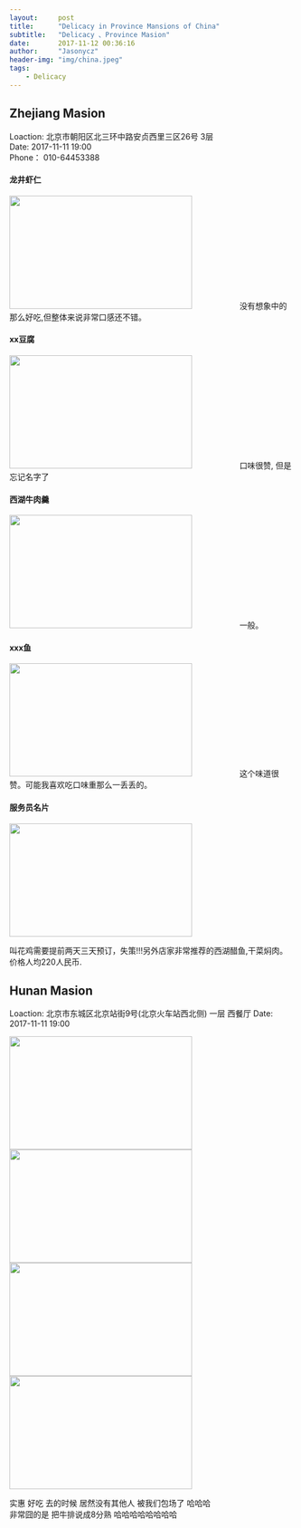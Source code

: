 ```yaml
---
layout:     post
title:      "Delicacy in Province Mansions of China"
subtitle:   "Delicacy 、Province Masion"
date:       2017-11-12 00:36:16
author:     "Jasonycz"
header-img: "img/china.jpeg"
tags:
    - Delicacy
---
```


<style type="text/css">
    .img {
    	width:80%;
    	height: 200px;
    }

</style>


## Zhejiang Masion

Loaction: 北京市朝阳区北三环中路安贞西里三区26号 3层  
Date: 2017-11-11 19:00  
Phone： 010-64453388  

#### 龙井虾仁  
<img class='img' src="http://public.minapplat.com/9b7b4b410b65258d1e3c0438d8649f89.jpeg">  
没有想象中的那么好吃,但整体来说非常口感还不错。

#### xx豆腐  
<img class='img' src="http://public.minapplat.com/be4ebeb343e7f66a687b33dd7e7b6f2c.jpeg">  
口味很赞, 但是忘记名字了


#### 西湖牛肉羹  
<img class='img' src="http://public.minapplat.com/edf598e3c78662c6c676c6ae534ef98c.jpeg">  
一般。

#### xxx鱼  
<img class='img' src="http://public.minapplat.com/2d64ad8e17ca0928fc20c9583195ef96.jpeg">  
这个味道很赞。可能我喜欢吃口味重那么一丢丢的。

#### 服务员名片  
<img class='img' src="http://public.minapplat.com/1171e7212fec5f913bd7408162729e0d.jpeg">  


叫花鸡需要提前两天三天预订，失策!!!另外店家非常推荐的西湖醋鱼,干菜焖肉。  
价格人均220人民币.


## Hunan Masion

Loaction: 北京市东城区北京站街9号(北京火车站西北侧) 一层 西餐厅
Date: 2017-11-11 19:00

<img class='img' src="http://public.minapplat.com/7d18339a03907b65e70221429414f0c3">
<img class='img' src="http://public.minapplat.com/53e5b9cee5d2fd3e27274a10a9e74b4a">
<img class='img' src="http://public.minapplat.com/43d134ba03375d26fd123615af1ce7e1">
<img class='img' src="http://public.minapplat.com/e94227093c91d0ac62886ac3b96c2da4">

实惠 好吃  去的时候 居然没有其他人 被我们包场了 哈哈哈  
非常囧的是 把牛排说成8分熟 哈哈哈哈哈哈哈哈  